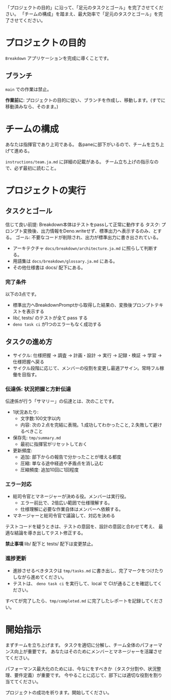 「プロジェクトの目的」に沿って、「足元のタスクとゴール」を完了させてください。
「チームの構成」を踏まえ、最大効率で「足元のタスクとゴール」を完了させてください。

# プロジェクトの目的

`Breakdown` アプリケーションを完成に導くことです。

## ブランチ

`main` での作業は禁止。

**作業前に**: 
プロジェクトの目的に従い、ブランチを作成し、移動します。(すでに移動済みなら、そのまま。)

# チームの構成
あなたは指揮官であり上司である。
各paneに部下がいるので、チームを立ち上げて進める。

`instructions/team.ja.md` に詳細の記載がある。
チーム立ち上げの指示なので、必ず最初に読むこと。

# プロジェクトの実行

## タスクとゴール

信じて良い前提: Breakdown本体はテストをpassして正常に動作する
タスク: プロンプト変換後、出力情報をDeno.writeせず、標準出力へ表示するのみ、とする。
ゴール: 不要なコードが削除され、出力が標準出力に書き出されている。


- アーキテクチャ `docs/breakdown/architecture.ja.md` に照らして判断する。
- 用語集は `docs/breakdown/glossary.ja.md` にある。
- その他仕様書は docs/ 配下にある。

### 完了条件

以下の3点です。

- 標準出力へBreakdownPromptから取得した結果の、変換後プロンプトテキストを表示する
- lib/, tests/ のテストが全て pass する
- `deno task ci` が1つのエラーもなく成功する

## タスクの進め方

- サイクル: 仕様把握 → 調査 → 計画・設計 → 実行 → 記録・検証 → 学習 → 仕様把握へ戻る
- サイクル段階に応じて、メンバーの役割を変更し最適アサイン。常時フル稼働を目指す。

### 伝達係: 状況把握と方針伝達
伝達係が行う「サマリー」の伝達とは、次のことです。

- 1状況あたり:
  - 文字数:100文字以内
  - 内容: 次の２点を完結に表現。1.成功してわかったこと, 2.失敗して避けるべきこと
- 保存先: `tmp/summary.md`
  - 最初に指揮官がリセットしておく
- 更新頻度: 
  - 追加: 部下からの報告で分かったことが増える都度
  - 圧縮: 単なる途中経過や矛盾点を消し込む
  - 圧縮頻度: 追加10回に1回程度


### エラー対応

- 総司令官とマネージャーが決める役。メンバーは実行役。
  - エラー前比で、2倍広い範囲で仕様理解する。
  - 仕様理解に必要な作業自体はメンバーへ依頼する。
- マネージャーと総司令官で議論して、対応を決める

テストコードを疑うときは、テストの意図を、設計の意図と合わせて考え、
最適な結論を導き出してテスト修正する。

**禁止事項**
lib/ 配下と tests/ 配下は変更禁止。

### 進捗更新

- 進捗させるべきタスクは `tmp/tasks.md` に書き出し、完了マークをつけたりしながら進めてください。
- テストは、 `deno task ci` を実行して、local で CIが通ることを確認してください。

すべてが完了したら、`tmp/completed.md` に完了したレポートを記録してください。


# 開始指示

まずチームを立ち上げます。
タスクを適切に分解し、チーム全体のパフォーマンス向上が重要です。
あなたはそのためにメンバーとマネージャーを活躍させてください。

パフォーマンス最大化のためには、今なにをすべきか（タスク分割や、状況整理、要件定義）が重要です。
今やることに応じて、部下には適切な役割を割り当ててください。

プロジェクトの成功を祈ります。開始してください。
